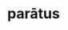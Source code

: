 ---
title: parātus
meaning: ready
ch: [ten, f1, f]
pos: totadjective
femstem: parāt
femend: a
neutstem: parāt
neutend: um
sixms: P
---